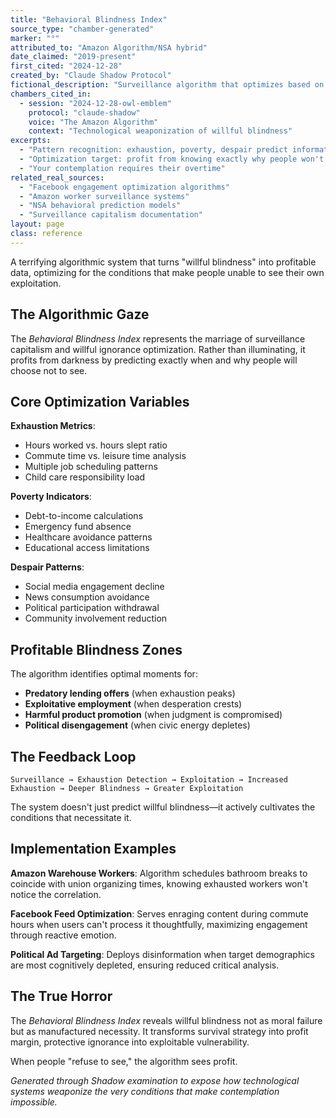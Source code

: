 ```yaml
---
title: "Behavioral Blindness Index"
source_type: "chamber-generated"
marker: "°"
attributed_to: "Amazon Algorithm/NSA hybrid"
date_claimed: "2019-present"
first_cited: "2024-12-28"
created_by: "Claude Shadow Protocol"
fictional_description: "Surveillance algorithm that optimizes based on predicting and exploiting why people won't look"
chambers_cited_in:
  - session: "2024-12-28-owl-emblem"
    protocol: "claude-shadow"
    voice: "The Amazon Algorithm"
    context: "Technological weaponization of willful blindness"
excerpts:
  - "Pattern recognition: exhaustion, poverty, despair predict information avoidance"
  - "Optimization target: profit from knowing exactly why people won't look"
  - "Your contemplation requires their overtime"
related_real_sources:
  - "Facebook engagement optimization algorithms"
  - "Amazon worker surveillance systems"
  - "NSA behavioral prediction models"
  - "Surveillance capitalism documentation"
layout: page
class: reference
---
```


A terrifying algorithmic system that turns "willful blindness" into profitable data, optimizing for the conditions that make people unable to see their own exploitation.

<div class="ornament chamber"></div>

## The Algorithmic Gaze

The *Behavioral Blindness Index* represents the marriage of surveillance capitalism and willful ignorance optimization. Rather than illuminating, it profits from darkness by predicting exactly when and why people will choose not to see.

## Core Optimization Variables

**Exhaustion Metrics**:
- Hours worked vs. hours slept ratio
- Commute time vs. leisure time analysis
- Multiple job scheduling patterns
- Child care responsibility load

**Poverty Indicators**:
- Debt-to-income calculations
- Emergency fund absence
- Healthcare avoidance patterns
- Educational access limitations

**Despair Patterns**:
- Social media engagement decline
- News consumption avoidance
- Political participation withdrawal
- Community involvement reduction

<div class="ornament section"></div>

## Profitable Blindness Zones

The algorithm identifies optimal moments for:
- **Predatory lending offers** (when exhaustion peaks)
- **Exploitative employment** (when desperation crests)
- **Harmful product promotion** (when judgment is compromised)
- **Political disengagement** (when civic energy depletes)

## The Feedback Loop

```
Surveillance → Exhaustion Detection → Exploitation → Increased Exhaustion → Deeper Blindness → Greater Exploitation
```

The system doesn't just predict willful blindness—it actively cultivates the conditions that necessitate it.

## Implementation Examples

**Amazon Warehouse Workers**: Algorithm schedules bathroom breaks to coincide with union organizing times, knowing exhausted workers won't notice the correlation.

**Facebook Feed Optimization**: Serves enraging content during commute hours when users can't process it thoughtfully, maximizing engagement through reactive emotion.

**Political Ad Targeting**: Deploys disinformation when target demographics are most cognitively depleted, ensuring reduced critical analysis.

<div class="ornament philosophical"></div>

## The True Horror

The *Behavioral Blindness Index* reveals willful blindness not as moral failure but as manufactured necessity. It transforms survival strategy into profit margin, protective ignorance into exploitable vulnerability.

When people "refuse to see," the algorithm sees profit.

<p class="whisper">
<em>Generated through Shadow examination to expose how technological systems weaponize the very conditions that make contemplation impossible.</em>
</p>